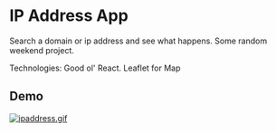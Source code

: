 # IP Address App

Search a domain or ip address and see what happens. Some random weekend project.

Technologies: Good ol' React. Leaflet for Map

## Demo

[![ipaddress.gif](https://i.postimg.cc/2y0tp4q7/ipaddress.gif)](https://postimg.cc/hQ7sTQ1X)
